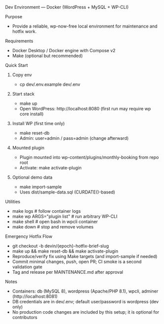 Dev Environment — Docker (WordPress + MySQL + WP-CLI)

Purpose
- Provide a reliable, wp-now-free local environment for maintenance and hotfix work.

Requirements
- Docker Desktop / Docker engine with Compose v2
- Make (optional but recommended)

Quick Start
1) Copy env
   - cp dev/.env.example dev/.env

2) Start stack
   - make up
   - Open WordPress: http://localhost:8080 (first run may require wp core install)

3) Install WP (first time only)
   - make reset-db
   - Admin: user=admin / pass=admin (change afterward)

4) Mounted plugin
   - Plugin mounted into wp-content/plugins/monthly-booking from repo root
   - Activate: make activate-plugin

5) Optional demo data
   - make import-sample
   - Uses dist/sample-data.sql (CURDATE()-based)

Utilities
- make logs       # follow container logs
- make wp ARGS="plugin list"   # run arbitrary WP-CLI
- make shell      # open bash in wpcli container
- make down       # stop and remove volumes

Emergency Hotfix Flow
- git checkout -b devin/{epoch}-hotfix-brief-slug
- make up && make reset-db && make activate-plugin
- Reproduce/verify fix using Make targets (and import-sample if needed)
- Commit minimal changes, push, open PR; CI smoke is a second validation gate
- Tag and release per MAINTENANCE.md after approval

Notes
- Containers: db (MySQL 8), wordpress (Apache/PHP 8.1), wpcli, adminer (http://localhost:8081)
- DB credentials are in dev/.env; default user/password is wordpress (dev only)
- No production code changes are included by this setup; it is optional for contributors
